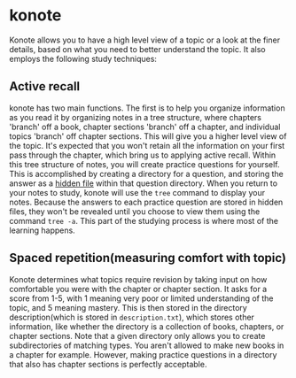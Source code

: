 # konote 

Konote allows you to have a high level view of a topic or a look at the finer details, based
on what you need to better understand the topic. It also employs the following study
techniques:

## Active recall
konote has two main functions. The first is to help you organize information as you read it
by organizing notes in a tree structure, where chapters 'branch' off a book, chapter sections
'branch' off a chapter, and individual topics 'branch' off chapter sections. This will give
you a higher level view of the topic. It's expected that you won't retain all the information
on your first pass through the chapter, which bring us to applying active recall. Within this
tree structure of notes, you will create practice questions for yourself. This is accomplished
by creating a directory for a question, and storing the answer as a [hidden file](https://www.wikiwand.com/en/Hidden_file_and_hidden_directory)
within that question directory. When you return to your notes to study, konote will use the
```tree``` command to display your notes. Because the answers to each practice question are
stored in hidden files, they won't be revealed until you choose to view them
using the command ```tree -a```. This part of the studying process is where most of the learning
happens.


## Spaced repetition(measuring comfort with topic)
Konote determines what topics require revision by taking input on how comfortable you were
with the chapter or chapter section. It asks for a score from 1-5, with 1 meaning very poor
or limited understanding of the topic, and 5 meaning mastery. This is then stored in the directory
description(which is stored in ```description.txt```), which stores other information, like whether
the directory is a collection of books, chapters, or chapter sections. Note that a given directory
only allows you to create subdirectories of matching types. You aren't allowed to make new books
in a chapter for example. However, making practice questions in a directory that also has chapter
sections is perfectly acceptable.
